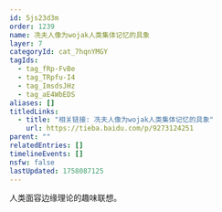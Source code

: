 ```yaml
---
id: 5js23d3m
order: 1239
name: 冼夫人像为wojak人类集体记忆的具象
layer: 7
categoryId: cat_7hqnYMGY
tagIds:
  - tag_fRp-FvBe
  - tag_TRpfu-I4
  - tag_ImsdsJHz
  - tag_aE4WbEDS
aliases: []
titledLinks:
  - title: "相关链接: 冼夫人像为wojak人类集体记忆的具象"
    url: https://tieba.baidu.com/p/9273124251
parent: ""
relatedEntries: []
timelineEvents: []
nsfw: false
lastUpdated: 1758087125
---
```


人类面容边缘理论的趣味联想。